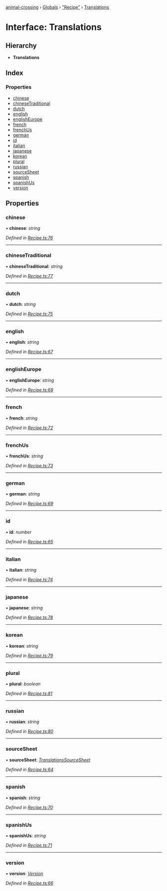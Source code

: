[animal-crossing](../README.md) › [Globals](../globals.md) › ["Recipe"](../modules/_recipe_.md) › [Translations](_recipe_.translations.md)

# Interface: Translations

## Hierarchy

* **Translations**

## Index

### Properties

* [chinese](_recipe_.translations.md#chinese)
* [chineseTraditional](_recipe_.translations.md#chinesetraditional)
* [dutch](_recipe_.translations.md#dutch)
* [english](_recipe_.translations.md#english)
* [englishEurope](_recipe_.translations.md#englisheurope)
* [french](_recipe_.translations.md#french)
* [frenchUs](_recipe_.translations.md#frenchus)
* [german](_recipe_.translations.md#german)
* [id](_recipe_.translations.md#id)
* [italian](_recipe_.translations.md#italian)
* [japanese](_recipe_.translations.md#japanese)
* [korean](_recipe_.translations.md#korean)
* [plural](_recipe_.translations.md#plural)
* [russian](_recipe_.translations.md#russian)
* [sourceSheet](_recipe_.translations.md#sourcesheet)
* [spanish](_recipe_.translations.md#spanish)
* [spanishUs](_recipe_.translations.md#spanishus)
* [version](_recipe_.translations.md#version)

## Properties

###  chinese

• **chinese**: *string*

*Defined in [Recipe.ts:76](https://github.com/Norviah/animal-crossing/blob/7dc871b/module/types/Recipe.ts#L76)*

___

###  chineseTraditional

• **chineseTraditional**: *string*

*Defined in [Recipe.ts:77](https://github.com/Norviah/animal-crossing/blob/7dc871b/module/types/Recipe.ts#L77)*

___

###  dutch

• **dutch**: *string*

*Defined in [Recipe.ts:75](https://github.com/Norviah/animal-crossing/blob/7dc871b/module/types/Recipe.ts#L75)*

___

###  english

• **english**: *string*

*Defined in [Recipe.ts:67](https://github.com/Norviah/animal-crossing/blob/7dc871b/module/types/Recipe.ts#L67)*

___

###  englishEurope

• **englishEurope**: *string*

*Defined in [Recipe.ts:68](https://github.com/Norviah/animal-crossing/blob/7dc871b/module/types/Recipe.ts#L68)*

___

###  french

• **french**: *string*

*Defined in [Recipe.ts:72](https://github.com/Norviah/animal-crossing/blob/7dc871b/module/types/Recipe.ts#L72)*

___

###  frenchUs

• **frenchUs**: *string*

*Defined in [Recipe.ts:73](https://github.com/Norviah/animal-crossing/blob/7dc871b/module/types/Recipe.ts#L73)*

___

###  german

• **german**: *string*

*Defined in [Recipe.ts:69](https://github.com/Norviah/animal-crossing/blob/7dc871b/module/types/Recipe.ts#L69)*

___

###  id

• **id**: *number*

*Defined in [Recipe.ts:65](https://github.com/Norviah/animal-crossing/blob/7dc871b/module/types/Recipe.ts#L65)*

___

###  italian

• **italian**: *string*

*Defined in [Recipe.ts:74](https://github.com/Norviah/animal-crossing/blob/7dc871b/module/types/Recipe.ts#L74)*

___

###  japanese

• **japanese**: *string*

*Defined in [Recipe.ts:78](https://github.com/Norviah/animal-crossing/blob/7dc871b/module/types/Recipe.ts#L78)*

___

###  korean

• **korean**: *string*

*Defined in [Recipe.ts:79](https://github.com/Norviah/animal-crossing/blob/7dc871b/module/types/Recipe.ts#L79)*

___

###  plural

• **plural**: *boolean*

*Defined in [Recipe.ts:81](https://github.com/Norviah/animal-crossing/blob/7dc871b/module/types/Recipe.ts#L81)*

___

###  russian

• **russian**: *string*

*Defined in [Recipe.ts:80](https://github.com/Norviah/animal-crossing/blob/7dc871b/module/types/Recipe.ts#L80)*

___

###  sourceSheet

• **sourceSheet**: *[TranslationsSourceSheet](../enums/_recipe_.translationssourcesheet.md)*

*Defined in [Recipe.ts:64](https://github.com/Norviah/animal-crossing/blob/7dc871b/module/types/Recipe.ts#L64)*

___

###  spanish

• **spanish**: *string*

*Defined in [Recipe.ts:70](https://github.com/Norviah/animal-crossing/blob/7dc871b/module/types/Recipe.ts#L70)*

___

###  spanishUs

• **spanishUs**: *string*

*Defined in [Recipe.ts:71](https://github.com/Norviah/animal-crossing/blob/7dc871b/module/types/Recipe.ts#L71)*

___

###  version

• **version**: *[Version](../enums/_recipe_.version.md)*

*Defined in [Recipe.ts:66](https://github.com/Norviah/animal-crossing/blob/7dc871b/module/types/Recipe.ts#L66)*
